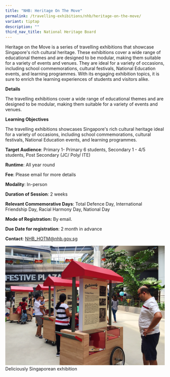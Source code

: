 ```yaml
---
title: "NHB: Heritage On The Move"
permalink: /travelling-exhibitions/nhb/heritage-on-the-move/
variant: tiptap
description: ""
third_nav_title: National Heritage Board
---
```

Heritage on the Move is a series of travelling exhibitions that showcase Singapore's rich cultural heritage. These exhibitions cover a wide range of educational themes and are designed to be modular, making them suitable for a variety of events and venues. They are ideal for a variety of occasions, including school commemorations, cultural festivals, National Education events, and learning programmes. With its engaging exhibition topics, it is sure to enrich the learning experiences of students and visitors alike.

**Details**

The travelling exhibitions cover a wide range of educational themes and are designed to be modular, making them suitable for a variety of events and venues.

**Learning Objectives**

The travelling exhibitions showcases Singapore's rich cultural heritage ideal for a variety of occasions, including school commemorations, cultural festivals, National Education events, and learning programmes.

**Target Audience**: Primary 1- Primary 6 students, Secondary 1 - 4/5 students, Post Secondary (JC/ Poly/ ITE)

**Runtime**: All year round

**Fee**: Please email for more details

**Modality**: In-person

**Duration of Session**: 2 weeks

**Relevant Commemorative Days**: Total Defence Day, International Friendship Day, Racial Harmony Day, National Day

**Mode of Registration:** By email.

**Due Date for registration**: 2 month in advance

**Contact**: NHB_HOTM@nhb.gov.sg

![](/images/Deliciously_Singaporean_2.jpg)Deliciously Singaporean exhibition